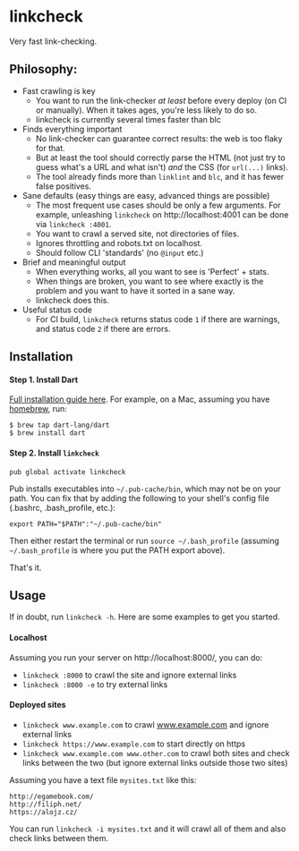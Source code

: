 # linkcheck

Very fast link-checking.

## Philosophy:

* Fast crawling is key
  * You want to run the link-checker _at least_ before every deploy (on CI 
    or manually). When it takes ages, you're less likely to do so.
  * linkcheck is currently several times faster than blc
* Finds everything important
  * No link-checker can guarantee correct results: the web is too flaky 
    for that.
  * But at least the tool should correctly parse the HTML (not just try to
    guess what's a URL and what isn't) _and_ the CSS (for `url(...)` links).
  * The tool already finds more than `linklint` and `blc`, and it has fewer
    false positives.
* Sane defaults (easy things are easy, advanced things are possible)
  * The most frequent use cases should be only a few arguments. For example,
    unleashing `linkcheck` on http://localhost:4001 can be done via 
    `linkcheck :4001`. 
  * You want to crawl a served site, not directories of files.
  * Ignores throttling and robots.txt on localhost.
  * Should follow CLI 'standards' (no `@input` etc.)
* Brief and meaningful output
  * When everything works, all you want to see is 'Perfect' + stats.
  * When things are broken, you want to see where exactly is the problem
    and you want to have it sorted in a sane way.
  * linkcheck does this.
* Useful status code
  * For CI build, `linkcheck` returns status code `1` if there are warnings, and
    status code `2` if there are errors.


## Installation

#### Step 1. Install Dart

[Full installation guide here](https://www.dartlang.org/install). For example, on a Mac, assuming you have [homebrew](http://brew.sh/), run:

```
$ brew tap dart-lang/dart
$ brew install dart
```

#### Step 2. Install `linkcheck`

```
pub global activate linkcheck
```

Pub installs executables into `~/.pub-cache/bin`, which may not be on your path.
You can fix that by adding the following to your shell's config file (.bashrc, 
.bash_profile, etc.):

```
export PATH="$PATH":"~/.pub-cache/bin"
```

Then either restart the terminal or run `source ~/.bash_profile` (assuming
`~/.bash_profile` is where you put the PATH export above).

That's it.

## Usage

If in doubt, run `linkcheck -h`. Here are some examples to get you started.

#### Localhost

Assuming you run your server on http://localhost:8000/, you can do:

* `linkcheck :8000` to crawl the site and ignore external links
* `linkcheck :8000 -e` to try external links

#### Deployed sites

* `linkcheck www.example.com` to crawl www.example.com and ignore external links
* `linkcheck https://www.example.com` to start directly on https
* `linkcheck www.example.com www.other.com` to crawl both sites and check links
  between the two (but ignore external links outside those two sites)

Assuming you have a text file `mysites.txt` like this:

```
http://egamebook.com/
http://filiph.net/
https://alojz.cz/
```

You can run `linkcheck -i mysites.txt` and it will crawl all of them and also
check links between them.